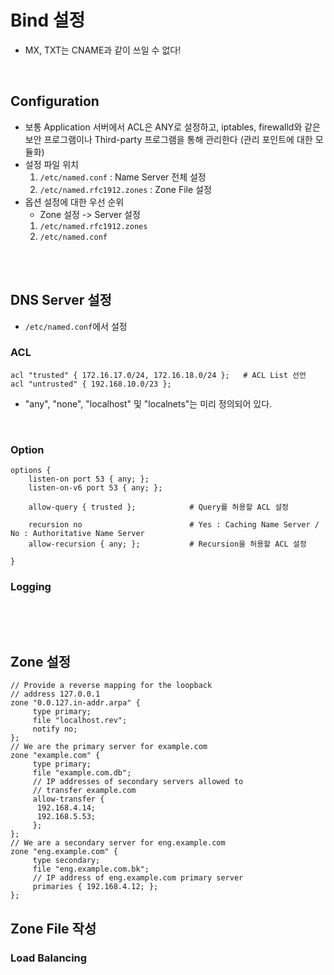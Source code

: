 # Bind 설정
* MX, TXT는 CNAME과 같이 쓰일 수 없다!
</br> 


## Configuration
* 보통 Application 서버에서 ACL은 ANY로 설정하고, iptables, firewalld와 같은 보안 프로그램이나 Third-party 프로그램을 통해 관리한다 (관리 포인트에 대한 모듈화)
* 설정 파일 위치
    1) ```/etc/named.conf``` : Name Server 전체 설정
    2) ```/etc/named.rfc1912.zones``` : Zone File 설정
* 옵션 설정에 대한 우선 순위
    * Zone 설정 -> Server 설정
    1) ```/etc/named.rfc1912.zones```
    2) ```/etc/named.conf```
</br>
</br>


## DNS Server 설정
* ```/etc/named.conf```에서 설정

### ACL
```
acl "trusted" { 172.16.17.0/24, 172.16.18.0/24 };   # ACL List 선언
acl "untrusted" { 192.168.10.0/23 };
```
* "any", "none", "localhost" 및 "localnets"는 미리 정의되어 있다.


</br>


### Option
```
options {
    listen-on port 53 { any; };
    listen-on-v6 port 53 { any; };

    allow-query { trusted };            # Query를 허용할 ACL 설정

    recursion no                        # Yes : Caching Name Server / No : Authoritative Name Server
    allow-recursion { any; };           # Recursion을 허용할 ACL 설정

}
```



### Logging
```
```



</br>
</br>


## Zone 설정

```
// Provide a reverse mapping for the loopback
// address 127.0.0.1
zone "0.0.127.in-addr.arpa" {
     type primary;
     file "localhost.rev";
     notify no;
};
// We are the primary server for example.com
zone "example.com" {
     type primary;
     file "example.com.db";
     // IP addresses of secondary servers allowed to
     // transfer example.com
     allow-transfer {
      192.168.4.14;
      192.168.5.53;
     };
};
// We are a secondary server for eng.example.com
zone "eng.example.com" {
     type secondary;
     file "eng.example.com.bk";
     // IP address of eng.example.com primary server
     primaries { 192.168.4.12; };
};
```


## Zone File 작성



### Load Balancing

